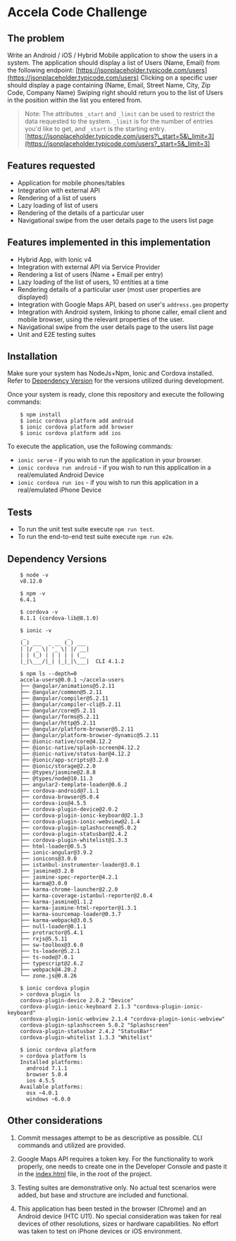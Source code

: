 # Accela Code Challenge


## The problem

Write an Android / iOS / Hybrid Mobile application to show the users in a system.
The application should display a list of Users (Name, Email) from the following endpoint: [https://jsonplaceholder.typicode.com/users](https://jsonplaceholder.typicode.com/users)
Clicking on a specific user should display a page containing (Name, Email, Street Name, City, Zip Code, Company Name)
Swiping right should return you to the list of Users in the position within the list you entered from.

> Note: The attributes `_start` and `_limit` can be used to restrict the data requested to the system. `_limit` is for the number of entries you'd like to get, and `_start` is the starting entry. [https://jsonplaceholder.typicode.com/users?\_start=5&\_limit=3](https://jsonplaceholder.typicode.com/users?_start=5&_limit=3)



## Features requested

* Application for mobile phones/tables
* Integration with external API
* Rendering of a list of users
* Lazy loading of list of users
* Rendering of the details of a particular user
* Navigational swipe from the user details page to the users list page



## Features implemented in this implementation

* Hybrid App, with Ionic v4
* Integration with external API via Service Provider
* Rendering a list of users (Name + Email per entry)
* Lazy loading of the list of users, 10 entities at a time
* Rendering details of a particular user (most user properties are displayed)
* Integration with Google Maps API, based on user's `address.geo` property
* Integration with Android system, linking to phone caller, email client and mobile browser, using the relevant properties of the user.
* Navigational swipe from the user details page to the users list page
* Unit and E2E testing suites



## Installation

Make sure your system has NodeJs+Npm, Ionic and Cordova installed. Refer to [Dependency Version](#dependency-version) for the versions utilized during development.



Once your system is ready, clone this repository and execute the following commands:

```
	$ npm install
	$ ionic cordova platform add android
	$ ionic cordova platform add browser
	$ ionic cordova platform add ios
```

To execute the application, use the following commands:

* `ionic serve` - if you wish to run the application in your browser.
* `ionic cordova run android` - if you wish to run this application in a real/emulated Android Device
* `ionic cordova run ios` - if you wish to run this application in a real/emulated iPhone Device



## Tests

* To run the unit test suite execute `npm run test`.
* To run the end-to-end test suite execute `npm run e2e`.



## Dependency Versions

```
	$ node -v
	v8.12.0

	$ npm -v
	6.4.1

	$ cordova -v
	8.1.1 (cordova-lib@8.1.0)

	$ ionic -v
	 _             _
	(_) ___  _ __ (_) ___
	| |/ _ \| '_ \| |/ __|
	| | (_) | | | | | (__
	|_|\___/|_| |_|_|\___|  CLI 4.1.2

	$ npm ls --depth=0
	accela-users@0.0.1 ~/accela-users
	├── @angular/animations@5.2.11
	├── @angular/common@5.2.11
	├── @angular/compiler@5.2.11
	├── @angular/compiler-cli@5.2.11
	├── @angular/core@5.2.11
	├── @angular/forms@5.2.11
	├── @angular/http@5.2.11
	├── @angular/platform-browser@5.2.11
	├── @angular/platform-browser-dynamic@5.2.11
	├── @ionic-native/core@4.12.2
	├── @ionic-native/splash-screen@4.12.2
	├── @ionic-native/status-bar@4.12.2
	├── @ionic/app-scripts@3.2.0
	├── @ionic/storage@2.2.0
	├── @types/jasmine@2.8.8
	├── @types/node@10.11.3
	├── angular2-template-loader@0.6.2
	├── cordova-android@7.1.1
	├── cordova-browser@5.0.4
	├── cordova-ios@4.5.5
	├── cordova-plugin-device@2.0.2
	├── cordova-plugin-ionic-keyboard@2.1.3
	├── cordova-plugin-ionic-webview@2.1.4
	├── cordova-plugin-splashscreen@5.0.2
	├── cordova-plugin-statusbar@2.4.2
	├── cordova-plugin-whitelist@1.3.3
	├── html-loader@0.5.5
	├── ionic-angular@3.9.2
	├── ionicons@3.0.0
	├── istanbul-instrumenter-loader@3.0.1
	├── jasmine@3.2.0
	├── jasmine-spec-reporter@4.2.1
	├── karma@3.0.0
	├── karma-chrome-launcher@2.2.0
	├── karma-coverage-istanbul-reporter@2.0.4
	├── karma-jasmine@1.1.2
	├── karma-jasmine-html-reporter@1.3.1
	├── karma-sourcemap-loader@0.3.7
	├── karma-webpack@3.0.5
	├── null-loader@0.1.1
	├── protractor@5.4.1
	├── rxjs@5.5.11
	├── sw-toolbox@3.6.0
	├── ts-loader@5.2.1
	├── ts-node@7.0.1
	├── typescript@2.6.2
	├── webpack@4.20.2
	└── zone.js@0.8.26

	$ ionic cordova plugin
	> cordova plugin ls
	cordova-plugin-device 2.0.2 "Device"
	cordova-plugin-ionic-keyboard 2.1.3 "cordova-plugin-ionic-keyboard"
	cordova-plugin-ionic-webview 2.1.4 "cordova-plugin-ionic-webview"
	cordova-plugin-splashscreen 5.0.2 "Splashscreen"
	cordova-plugin-statusbar 2.4.2 "StatusBar"
	cordova-plugin-whitelist 1.3.3 "Whitelist"

	$ ionic cordova platform
	> cordova platform ls
	Installed platforms:
	  android 7.1.1
	  browser 5.0.4
	  ios 4.5.5
	Available platforms:
	  osx ~4.0.1
	  windows ~6.0.0
```



## Other considerations

1. Commit messages attempt to be as descriptive as possible. CLI commands and utilized are provided.

2. Google Maps API requires a token key. For the functionality to work properly, one needs to create one in the Developer Console and paste it in the [index.html](./index.html) file, in the root of the project.

3. Testing suites are demonstrative only. No actual test scenarios were added, but base and structure are included and functional.

4. This application has been tested in the browser (Chrome) and an Android device (HTC U11). No special consideration was taken for real devices of other resolutions, sizes or hardware capabilities. No effort was taken to test on iPhone devices or iOS environment.
